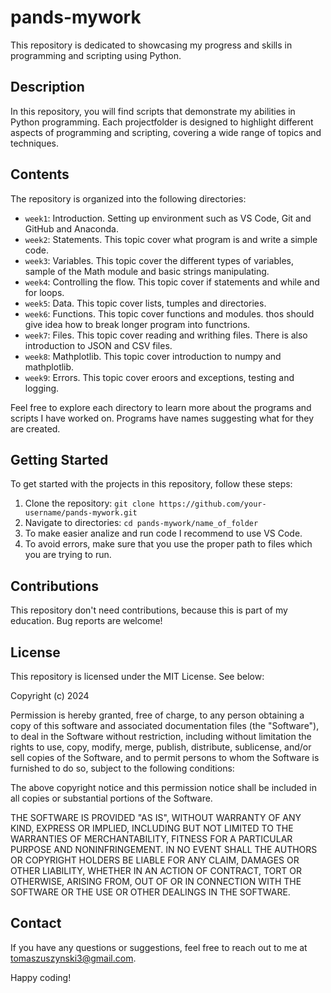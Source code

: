 # pands-mywork

This repository is dedicated to showcasing my progress and skills in programming and scripting using Python.

## Description

In this repository, you will find scripts that demonstrate my abilities in Python programming. Each projectfolder is designed to highlight different aspects of programming and scripting, covering a wide range of topics and techniques.

## Contents

The repository is organized into the following directories:

- `week1`: Introduction. Setting up environment such as VS Code, Git and GitHub and Anaconda.
- `week2`: Statements. This topic cover what program is and write a simple code.
- `week3`: Variables. This topic cover the different types of variables, sample of the Math module and basic strings    manipulating.
- `week4`: Controlling the flow. This topic cover if statements and while and for loops.
- `week5`: Data. This topic cover lists, tumples and directories.
- `week6`: Functions. This topic cover functions and modules. thos should give idea how to break longer program into functrions.
- `week7`: Files. This topic cover reading and writhing files. There is also introduction to JSON and CSV files.
- `week8`: Mathplotlib. This topic cover introduction to numpy and mathplotlib.
- `week9`: Errors. This topic cover eroors and exceptions, testing and logging.


Feel free to explore each directory to learn more about the programs and scripts I have worked on. Programs have names suggesting what for they are created.

## Getting Started

To get started with the projects in this repository, follow these steps:

1. Clone the repository: `git clone https://github.com/your-username/pands-mywork.git`
2. Navigate to directories: `cd pands-mywork/name_of_folder`
3. To make easier analize and run code I recommend to use VS Code.
4. To avoid errors, make sure that you use the proper path to files which you are trying to run.

## Contributions

This repository don't need contributions, because this is part of my education. Bug reports are welcome!

## License

This repository is licensed under the MIT License. See below:


Copyright (c) 2024 <copyright holder Tomasz Uszynski>

Permission is hereby granted, free of charge, to any person obtaining a copy
of this software and associated documentation files (the "Software"), to deal
in the Software without restriction, including without limitation the rights
to use, copy, modify, merge, publish, distribute, sublicense, and/or sell
copies of the Software, and to permit persons to whom the Software is
furnished to do so, subject to the following conditions:

The above copyright notice and this permission notice shall be included in all
copies or substantial portions of the Software.

THE SOFTWARE IS PROVIDED "AS IS", WITHOUT WARRANTY OF ANY KIND, EXPRESS OR
IMPLIED, INCLUDING BUT NOT LIMITED TO THE WARRANTIES OF MERCHANTABILITY,
FITNESS FOR A PARTICULAR PURPOSE AND NONINFRINGEMENT. IN NO EVENT SHALL THE
AUTHORS OR COPYRIGHT HOLDERS BE LIABLE FOR ANY CLAIM, DAMAGES OR OTHER
LIABILITY, WHETHER IN AN ACTION OF CONTRACT, TORT OR OTHERWISE, ARISING FROM,
OUT OF OR IN CONNECTION WITH THE SOFTWARE OR THE USE OR OTHER DEALINGS IN THE
SOFTWARE.

## Contact

If you have any questions or suggestions, feel free to reach out to me at [tomaszuszynski3@gmail.com](mailto:tomaszuszynski@gmail.com).

Happy coding!